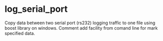 # log_serial_port
Copy data between two serial port (rs232) logging traffic to one file using boost library on windows. Comment add facility from comand line for mark specified data.
